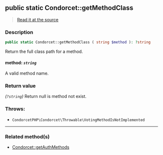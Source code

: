 ## public static Condorcet::getMethodClass

> [Read it at the source](https://github.com/julien-boudry/Condorcet/blob/master/src/Condorcet.php#L150)

### Description    

```php
public static Condorcet::getMethodClass ( string $method ): ?string
```

Return the full class path for a method.
    

#### **method:** *`string`*   
A valid method name.    


### Return value   

*(`?string`)* Return null is method not exist.



### Throws:   

* ```CondorcetPHP\Condorcet\Throwable\VotingMethodIsNotImplemented``` 

---------------------------------------

### Related method(s)      

* [Condorcet::getAuthMethods](/Docs/ApiReferences/Condorcet%20Class/public%20static%20Condorcet--getAuthMethods.md)    
